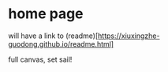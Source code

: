 # home page

will have a link to (readme)[https://xiuxingzhe-guodong.github.io/readme.html]

full canvas, set sail!
